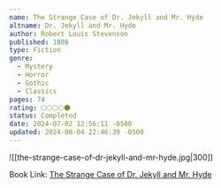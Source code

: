 ```yaml
---
name: The Strange Case of Dr. Jekyll and Mr. Hyde
altname: Dr. Jekyll and Mr. Hyde
author: Robert Louis Stevenson
published: 1886
type: Fiction
genre:
  - Mystery
  - Horror
  - Gothic
  - Classics
pages: 74
rating: 🌕🌕🌕🌕🌑
status: Completed
date: 2024-07-02 12:56:11 -0500
updated: 2024-08-04 22:46:39 -0500
---
```


![[the-strange-case-of-dr-jekyll-and-mr-hyde.jpg|300]]

Book Link: [The Strange Case of Dr. Jekyll and Mr. Hyde](https://www.goodreads.com/book/show/51496.Dr_Jekyll_and_Mr_Hyde)

